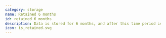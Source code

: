 ```yaml
---
category: storage
name: Retained 6 months
id: retained_6_months
description: Data is stored for 6 months, and after this time period is deleted
icon: is_retained.svg
---
```

